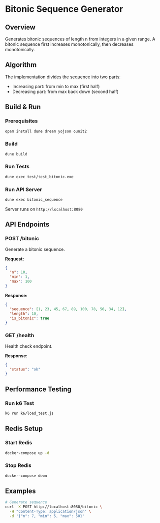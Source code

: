 # Bitonic Sequence Generator

## Overview
Generates bitonic sequences of length n from integers in a given range. A bitonic sequence first increases monotonically, then decreases monotonically.

## Algorithm
The implementation divides the sequence into two parts:
- Increasing part: from min to max (first half)
- Decreasing part: from max back down (second half)

## Build & Run

### Prerequisites
```bash
opam install dune dream yojson ounit2
```

### Build
```bash
dune build
```

### Run Tests
```bash
dune exec test/test_bitonic.exe
```

### Run API Server
```bash
dune exec bitonic_sequence
```
Server runs on `http://localhost:8080`

## API Endpoints

### POST /bitonic
Generate a bitonic sequence.

**Request:**
```json
{
  "n": 10,
  "min": 1,
  "max": 100
}
```

**Response:**
```json
{
  "sequence": [1, 23, 45, 67, 89, 100, 78, 56, 34, 12],
  "length": 10,
  "is_bitonic": true
}
```

### GET /health
Health check endpoint.

**Response:**
```json
{
  "status": "ok"
}
```

## Performance Testing

### Run k6 Test
```bash
k6 run k6/load_test.js
```

## Redis Setup

### Start Redis
```bash
docker-compose up -d
```

### Stop Redis
```bash
docker-compose down
```

## Examples

```bash
# Generate sequence
curl -X POST http://localhost:8080/bitonic \
  -H "Content-Type: application/json" \
  -d '{"n": 7, "min": 5, "max": 50}'
```
